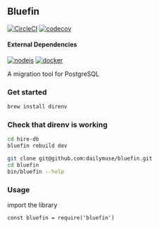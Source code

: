 Bluefin
-------

[![CircleCI](https://circleci.com/gh/dailymuse/bluefin.svg?style=svg)](https://circleci.com/gh/dailymuse/bluefin) [![codecov](https://codecov.io/gh/dailymuse/bluefin/branch/develop/graph/badge.svg)](https://codecov.io/gh/dailymuse/bluefin)

#### External Dependencies
[![nodejs](https://img.shields.io/badge/nodejs-%5E10.15.0-blue.svg)](https://nodejs.org/en/) [![docker](https://img.shields.io/badge/docker-%5E17.04.0-blue.svg)](https://www.docker.com/)


A migration tool for PostgreSQL

### Get started

```bash
brew install direnv
```
### Check that direnv is working
```bash
cd hire-db
bluefin rebuild dev
```


```bash
git clone git@github.com:dailymuse/bluefin.git
cd bluefin
bin/bluefin --help
```

### Usage

import the library

`const bluefin = require('bluefin')`
